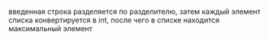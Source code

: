 введенная строка разделяется по разделителю, затем каждый элемент списка конвертируется в int, после чего в списке
находится максимальный элемент

